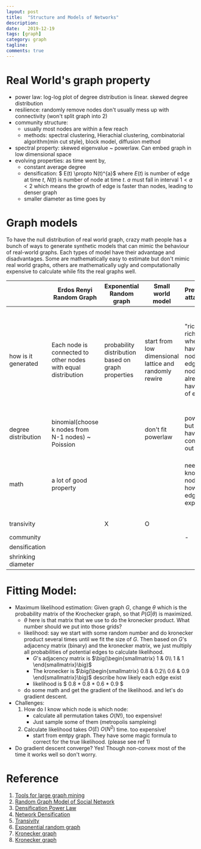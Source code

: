 ```yaml
---
layout: post
title:  "Structure and Models of Networks"
description:
date:   2019-12-19
tags: [graph]
category: graph
tagline: 
comments: true
---
```

# Real World's graph property
- power law: log-log plot of degree distribution is linear. skewed degree distribution
- resilience: randomly remove nodes don't usually mess up with connectivity (won't split graph into 2)
- community structure:
	- usually most nodes are within a few reach
	- methods: spectral clustering, Hierachial clustering, combinatorial algorithm(min cut style), block model, diffusion method
- spectral property: skewed eigenvalue ~ powerlaw. Can embed graph in low dimensional space
- evolving properties: as time went by,
    - constant average degree
	- densification: $ E(t) \propto N(t)^{a}$ where $E(t)$ is number of edge at time $t$, $N(t)$ is number of node at time $t$. $a$ must fall in interval $1<a<2$ which means the growth of edge is faster than nodes, leading to denser graph
	- smaller diameter as time goes by

# Graph models
To have the null distribution of real world graph, crazy math people has a bunch of ways to generate synthetic models that can mimic the behaviour of real-world graphs. Each types of model have their advantage and disadvantages. Some are mathematically easy to estimate but don't mimic real world graphs, others are mathematically ugly and computationally expensive to calculate while fits the real graphs well.

|                     | Erdos Renyi Random Graph                                      | Exponential Random graph                           | Small world model                                      | Preferential attachment                                                                           | edge copying model                                                                                              | community guided attachment                                                            | Forest Fire Model                                                         | Kronecker graph                                                           |
|---------------------|---------------------------------------------------------------|----------------------------------------------------|--------------------------------------------------------|---------------------------------------------------------------------------------------------------|-----------------------------------------------------------------------------------------------------------------|----------------------------------------------------------------------------------------|---------------------------------------------------------------------------|---------------------------------------------------------------------------|
| how is it generated | Each node is connected to other nodes with equal distribution | probability distribution based on graph properties | start from low dimensional lattice and randomly rewire | "richer get richer". when we have a new node, add edges to nodes that already have a ton of edges | add a node and choose k edges to add. Sometimes add to k random nodes, othertimes copy all edges from one node. | Assume we know community structure. attach more within community, less cross-community | randomly following some ambassador nodes' edge to other node, recursively | copying the graph itself by some matrix operation of adjacency matrix     |
| degree distribution | binomial(choose k nodes from N-1 nodes) ~ Poission            |                                                    | don't fit powerlaw                                     | power-law, but nodes have constant out degree.                                                    | power-law                                                                                                       | power-law                                                                              | power-law                                                                 | power-law                                                                 |
| math                | a lot of good property                                        |                                                    |                                                        | need to know every node have how many edge --> expensive                                          |                                                                                                                 | but we don't explicitly know community structure                                       | picking optimal forward and backward probability is not easy (narrow)     | expensive to do parameter estimation. But there are ways to deal with it. |
| transivity          |                                                               | X                                                  | O                                                      |                                                                                                   |                                                                                                                 |                                                                                        |                                                                           | fits very well                                                            |
| community           |                                                               |                                                    |                                                        | -                                                                                                 | +                                                                                                               |                                                                                        |                                                                           |                                                                           |
| densification       |                                                               |                                                    |                                                        |                                                                                                   | -                                                                                                               | +                                                                                      | +                                                                         | +                                                                         |
| shrinking diameter  |                                                               |                                                    |                                                        |                                                                                                   |                                                                                                                 | +                                                                                      | +                                                                         | +                                                                         |

# Fitting Model: 
- Maximum likelihood estimation: Given graph $G$, change $\theta$ which is the probability matrix of the Krochecker graph, so that $P(G|\theta)$ is maximized.
    - $\theta$ here is that matrix that we use to do the kronecker product. What number should we put into those grids?
	- likelihood: say we start with some random number and do kronecker product several times until we fit the size of $G$. Then based on $G$'s adjacency matrix (binary) and the kronecker matrix, we just multiply all probabilities of potential edges to calculate likelihood.
	    - $G$'s adjacency matrix is $\big(\begin{smallmatrix} 1 & 0\\ 1 & 1 \end{smallmatrix}\big)$
		- The kronecker is $\big(\begin{smallmatrix} 0.8 & 0.2\\ 0.6 & 0.9 \end{smallmatrix}\big)$ describe how likely each edge exist
		- likelihood is $ 0.8 * 0.8 * 0.6 * 0.9 $
	- do some math and get the gradient of the likelihood. and let's do gradient descent.
- Challenges:
    1. How do I know which node is which node:
	    - calculate all permutation takes $O(N!)$, too expensive!
		- Just sample some of them (metropolis sampleing)
	2. Calculate likelihood takes $O(E)~O(N^2)$ time. too expensive!
	    - start from emtpy graph. They have some magic formula to correct for the true likelihood. (please see ref 1)
- Do gradient descent converge?
Yes! Though non-convex most of the time it works well so don't worry. 
# Reference
1. [Tools for large graph mining](https://cs.stanford.edu/people/jure/talks/www08tutorial/)
2. [Random Graph Model of Social Network](https://www.pnas.org/content/99/suppl_1/2566)
3. [Densification Power Law](https://www.cs.cornell.edu/home/kleinber/kdd05-time.pdf)
4. [Network Densification](https://arxiv.org/abs/physics/0603229)
5. [Transivity](https://transportgeography.org/?page_id=6171)
6. [Exponential random graph](https://sci-hub.tw/10.1016/j.socnet.2006.08.002)
7. [Kronecker graph](https://cs.stanford.edu/people/jure/pubs/kronecker-jmlr10.pdf)
8. [Kronecker graph](https://www-cs.stanford.edu/~jure/pubs/kronFit-icml07.pdf)